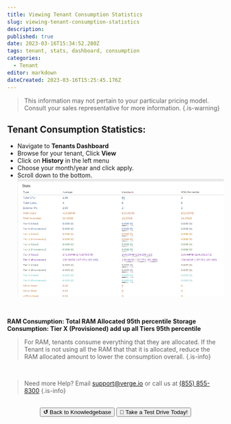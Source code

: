 ```yaml
---
title: Viewing Tenant Consumption Statistics
slug: viewing-tenant-consumption-statistics
description: 
published: true
date: 2023-03-16T15:34:52.280Z
tags: tenant, stats, dashboard, consumption
categories:
  - Tenant
editor: markdown
dateCreated: 2023-03-16T15:25:45.176Z
---
```



> This information may not pertain to your particular pricing model. Consult your sales representative for more information.
{.is-warning}

## Tenant Consumption Statistics:

- Navigate to **Tenants Dashboard**
- Browse for your tenant, Click **View**
- Click on **History** in the left menu
- Choose your month/year and click apply.
- Scroll down to the bottom.
![consumptionstats-image_(14).png](/public/consumptionstats-image_(14).png)
<br>

**RAM Consumption: Total RAM Allocated 95th percentile**
**Storage Consumption: Tier X (Provisioned) add up all Tiers 95th percentile**

> For RAM, tenants consume everything that they are allocated. If the Tenant is not using all the RAM that that it is allocated, reduce the RAM allocated amount to lower the consumption overall. 
{.is-info}


<br>

> Need more Help? Email <a href="mailto:support@verge.io?subject=Support Inquiry" target="_blank" rel="noopener noreferrer">support@verge.io</a> or call us at <a href="tel:+855-855-8300">(855) 855-8300</a>
{.is-info}

<br>
<div style="text-align: center">
  <a href="https://wiki.verge.io/en/public/kb"><button class="button-grey"> <b>↺</b> Back to Knowledgebase</button></a>
<a href="https://www.verge.io/test-drive"><button class="button-orange">🚗 Take a Test Drive Today!</button></a>
</div>

